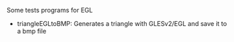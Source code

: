 Some tests programs for EGL

 * triangleEGLtoBMP: Generates a triangle with GLESv2/EGL and save it to a bmp file
